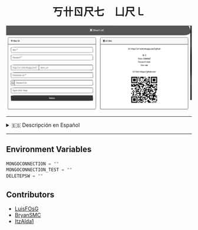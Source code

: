 <h1 align="center">
	丂卄ㄖ尺七 ㄩ尺㇄
</h1>

<img src="./doc/banner.png" >

---------------

<details>
  <summary>🇪🇸 Descripción en Español</summary>

  ---------------

  - Crea Codigos QR en Base a Una Url.
  - Contabiliza las entradas a tu enlace.
  - Protege tu direccion con una contraseña.
  - Gestiona Tus Url.
  - Crea Url Temporales.
</details>

---------------

## Environment Variables
```js
MONGOCONNECTION = ""
MONGOCONNECTION_TEST = ""
DELETEPSW = ""
```

## Contributors

- <a href="https://github.com/LuisFOsG" target="_blank">LuisFOsG</a>
- <a href="https://github.com/BryanSMC" target="_blank">BryanSMC</a>
- <a href="https://github.com/ItzAlda1" target="_blank">ItzAlda1</a>
